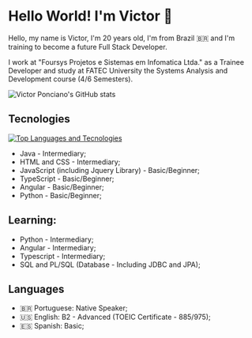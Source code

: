 # Hello World! I'm Victor 👋

Hello, my name is Victor, I'm 20 years old, I'm from Brazil 🇧🇷 and I'm training to become a future Full Stack Developer.

I work at "Foursys Projetos e Sistemas em Infomatica Ltda." as a Trainee Developer and study at FATEC University the Systems Analysis and Development course (4/6 Semesters).

![Victor Ponciano's GitHub stats](https://github-readme-stats.vercel.app/api?username=VictorPonciano1&theme=dark&show_icons=true&theme=radical&count_private=true)

## Tecnologies
[![Top Languages and Tecnologies](https://github-readme-stats.vercel.app/api/top-langs/?username=VictorPonciano1&layout=pie&theme=dark&count_private=true&langs_count=10)](https://github.com/VictorPonciano1/github-readme-stats)
+ Java - Intermediary;
+ HTML and CSS - Intermediary;
+ JavaScript (including Jquery Library) - Basic/Beginner;
+ TypeScript - Basic/Beginner;
+ Angular - Basic/Beginner;
+ Python - Basic/Beginner;

## Learning:

+ Python - Intermediary;
+ Angular - Intermediary;
+ Typescript - Intermediary;
+ SQL and PL/SQL (Database - Including JDBC and JPA);

## Languages

+ :brazil: Portuguese: Native Speaker;
+ :us: English: B2 - Advanced (TOEIC Certificate - 885/975);
+ :es: Spanish: Basic;
